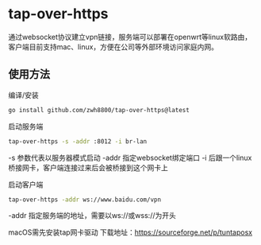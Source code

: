 # tap-over-https

通过websocket协议建立vpn链接，服务端可以部署在openwrt等linux软路由，客户端目前支持mac、linux，方便在公司等外部环境访问家庭内网。

## 使用方法

编译/安装

```bash
go install github.com/zwh8800/tap-over-https@latest
```

启动服务端

```bash
tap-over-https -s -addr :8012 -i br-lan
```
-s 参数代表以服务器模式启动
-addr 指定websocket绑定端口
-i 后跟一个linux桥接网卡，客户端连接过来后会被桥接到这个网卡上

启动客户端
```bash
tap-over-https -addr ws://www.baidu.com/vpn
```

-addr 指定服务端的地址，需要以ws://或wss://为开头

macOS需先安装tap网卡驱动
下载地址：https://sourceforge.net/p/tuntaposx

